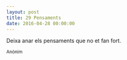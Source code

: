 ```yaml
---
layout: post
title: 29 Pensaments
date: 2016-04-28 00:00:00
---
```


Deixa anar els pensaments
que no et fan fort.

<small>Anònim</small>
